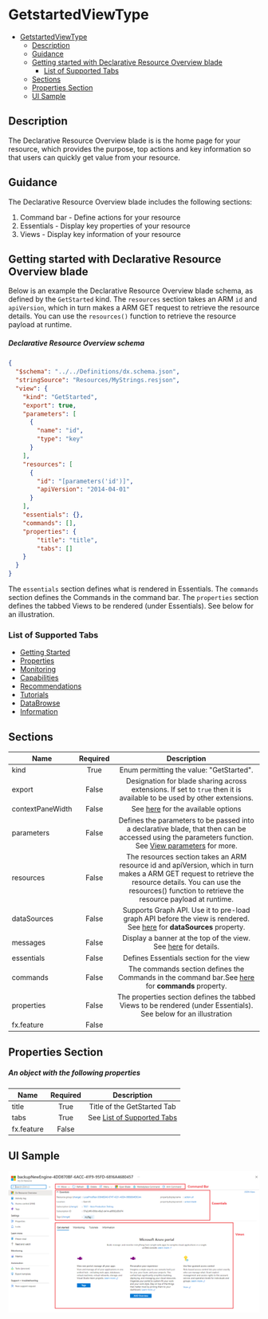 <a name="getstartedviewtype"></a>
# GetstartedViewType
* [GetstartedViewType](#getstartedviewtype)
    * [Description](#getstartedviewtype-description)
    * [Guidance](#getstartedviewtype-guidance)
    * [Getting started with Declarative Resource Overview blade](#getstartedviewtype-getting-started-with-declarative-resource-overview-blade)
        * [List of Supported Tabs](#getstartedviewtype-getting-started-with-declarative-resource-overview-blade-list-of-supported-tabs)
    * [Sections](#getstartedviewtype-sections)
    * [Properties Section](#getstartedviewtype-properties-section)
    * [UI Sample](#getstartedviewtype-ui-sample)

<a name="getstartedviewtype-description"></a>
## Description
The Declarative Resource Overview blade is is the home page for your resource, which provides the purpose, top actions and key information so that users can quickly get value from your resource.
<a name="getstartedviewtype-guidance"></a>
## Guidance

The Declarative Resource Overview blade includes the following sections:

1. Command bar - Define actions for your resource
2. Essentials - Display key properties of your resource
3. Views - Display key information of your resource


<a name="getstartedviewtype-getting-started-with-declarative-resource-overview-blade"></a>
## Getting started with Declarative Resource Overview blade

Below is an example the Declarative Resource Overview blade schema, as defined by the `GetStarted` kind. The `resources` section takes an ARM `id` and `apiVersion`, which in turn makes a ARM GET request to retrieve the resource details.  You can use the `resources()` function to retrieve the resource payload at runtime.


<a name="getstartedviewtype-getting-started-with-declarative-resource-overview-blade-declarative-resource-overview-schema"></a>
##### Declarative Resource Overview schema
<a name="resourceoverviewschema"></a>
```json
{
  "$schema": "../../Definitions/dx.schema.json",
  "stringSource": "Resources/MyStrings.resjson",
  "view": {
    "kind": "GetStarted",
    "export": true,
    "parameters": [
      {
        "name": "id",
        "type": "key"
      }
    ],
    "resources": [
      {
        "id": "[parameters('id')]",
        "apiVersion": "2014-04-01"
      }
    ],
    "essentials": {},
    "commands": [],
    "properties": {
        "title": "title",
        "tabs": []
    }
  }
}
```
The `essentials` section defines what is rendered in Essentials.  The `commands` section defines the Commands in the command bar.  The `properties` section defines the tabbed Views to be rendered (under Essentials).  See below for an illustration.

<a name="getstartedviewtype-getting-started-with-declarative-resource-overview-blade-list-of-supported-tabs"></a>
### List of Supported Tabs
- [Getting Started](dx-getstarted-GetStartedTab.md)
- [Properties](dx-getstarted-PropertiesTab.md)
- [Monitoring](dx-getstarted-MonitoringTab.md)
- [Capabilities](dx-getstarted-CapabilitiesTab.md)
- [Recommendations](dx-getstarted-RecommendationsTab.md)
- [Tutorials](dx-getstarted-TutorialsTab.md)
- [DataBrowse](dx-getstarted-DataBrowseTab.md)
- [Information](dx-getstarted-InformationTab.md)
 
<a name="getstartedviewtype-sections"></a>
## Sections
| Name | Required | Description
| ---|:--:|:--:|
|kind|True|Enum permitting the value: "GetStarted".
|export|False|Designation for blade sharing across extensions. If set to `true` then it is available to be used by other extensions.
|contextPaneWidth|False|See [here](dx-enum-contextPaneWidth.md ) for the available options
|parameters|False|Defines the parameters to be passed into a declarative blade, that then can be accessed using the parameters function. See [View parameters](dx-viewTypeParameters.md) for more.
|resources|False|The resources section takes an ARM resource id and apiVersion, which in turn makes a ARM GET request to retrieve the resource details. You can use the resources() function to retrieve the resource payload at runtime.
|dataSources|False|Supports Graph API. Use it to pre-load graph API before the view is rendered. See [here](dx-viewTypeDataSources.md) for **dataSources** property.
|messages|False|Display a banner at the top of the view. See [here](dx-enum-viewTypeMessages-items-kind.md) for details.
|essentials|False|Defines Essentials section for the view
|commands|False|The commands section defines the Commands in the command bar.See [here](dx-viewTypeCommands.md) for **commands** property.
|properties|False|The properties section defines the tabbed Views to be rendered (under Essentials). See below for an illustration
|fx.feature|False|
<a name="getstartedviewtype-properties-section"></a>
## Properties Section
<a name="getstartedviewtype-properties-section-an-object-with-the-following-properties"></a>
##### An object with the following properties
| Name | Required | Description
| ---|:--:|:--:|
|title|True|Title of the GetStarted Tab
|tabs|True|See [List of Supported Tabs](#list-of-supported-tabs)
|fx.feature|False|
<a name="getstartedviewtype-ui-sample"></a>
## UI Sample
![alt-text](../media/dx/views/GetStartedView.png )  
